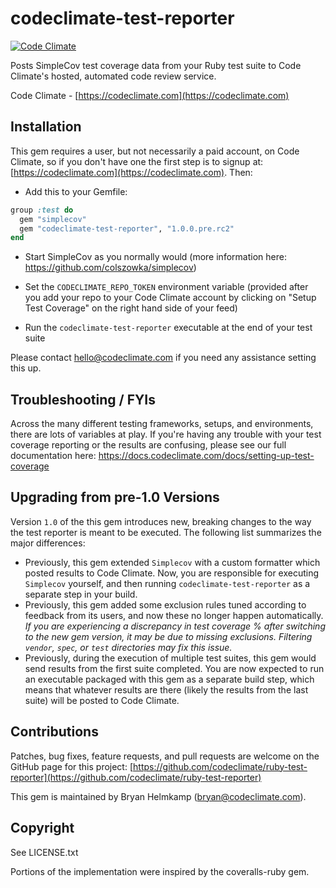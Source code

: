 # codeclimate-test-reporter

[![Code Climate](https://codeclimate.com/github/codeclimate/ruby-test-reporter/badges/gpa.svg)](https://codeclimate.com/github/codeclimate/ruby-test-reporter)

Posts SimpleCov test coverage data from your Ruby test suite to Code Climate's hosted, automated code review service.

Code Climate - [https://codeclimate.com](https://codeclimate.com)

## Installation

This gem requires a user, but not necessarily a paid account, on Code Climate, so if you don't have one the
first step is to signup at: [https://codeclimate.com](https://codeclimate.com). Then:

* Add this to your Gemfile:

```ruby
group :test do
  gem "simplecov"
  gem "codeclimate-test-reporter", "1.0.0.pre.rc2"
end
```

* Start SimpleCov as you normally would (more information here: https://github.com/colszowka/simplecov)

* Set the `CODECLIMATE_REPO_TOKEN` environment variable (provided after you add your repo to your Code Climate account by clicking on "Setup Test Coverage" on the right hand side of your feed)

* Run the `codeclimate-test-reporter` executable at the end of your test suite

Please contact hello@codeclimate.com if you need any assistance setting this up.

## Troubleshooting / FYIs

Across the many different testing frameworks, setups, and environments, there are lots of variables at play. If you're having any trouble with your test coverage reporting or the results are confusing, please see our full documentation here: https://docs.codeclimate.com/docs/setting-up-test-coverage

## Upgrading from pre-1.0 Versions

Version `1.0` of the this gem introduces new, breaking changes to the way the test reporter is meant to be executed. The following list summarizes the major differences:

* Previously, this gem extended `Simplecov` with a custom formatter which posted results to Code Climate. Now, you are responsible for executing `Simplecov` yourself, and then running `codeclimate-test-reporter` as a separate step in your build.
* Previously, this gem added some exclusion rules tuned according to feedback from its users, and now these no longer happen automatically. *If you are experiencing a discrepancy in test coverage % after switching to the new gem version, it may be due to missing exclusions. Filtering `vendor`, `spec`, or `test` directories may fix this issue.*
* Previously, during the execution of multiple test suites, this gem would send results from the first suite completed. You are now expected to run an executable packaged with this gem as a separate build step, which means that whatever results are there (likely the results from the last suite) will be posted to Code Climate.

## Contributions

Patches, bug fixes, feature requests, and pull requests are welcome on the
GitHub page for this project: [https://github.com/codeclimate/ruby-test-reporter](https://github.com/codeclimate/ruby-test-reporter)

This gem is maintained by Bryan Helmkamp (bryan@codeclimate.com).

## Copyright

See LICENSE.txt

Portions of the implementation were inspired by the coveralls-ruby gem.
